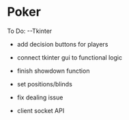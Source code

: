 # Poker

To Do:
--Tkinter
- add decision buttons for players
- connect tkinter gui to functional logic

- finish showdown function
- set positions/blinds
- fix dealing issue

- client socket API 
